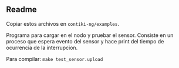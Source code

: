 ## Readme

Copiar estos archivos en ``contiki-ng/examples``.

Programa para cargar en el nodo y pruebar el sensor. 
Consiste en un proceso que espera evento del sensor y hace print del tiempo de ocurrencia de la interrupcion.


Para compilar: ``make test_sensor.upload``
